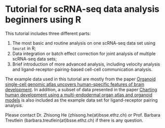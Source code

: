 # Tutorial for scRNA-seq data analysis beginners using R
This tutorial includes three different parts:
1. The most basic and routine analysis on one scRNA-seq data set using `Seurat` in R;
2. Data integration or batch effect correction for joint analysis of multiple scRNA-seq data sets;
3. Brief introduction of more advanced analysis, including velocity analysis and ligand-receptor-pairing-based cell-cell communication analysis.

The example data used in this tutorial are mostly from the paper [Organoid single-cell genomic atlas uncovers human-specific features of brain development](https://www.nature.com/articles/s41586-019-1654-9). In addition, a subset of data presented in the paper [Charting human development using a multi-endodermal organ atlas and organoid models](https://www.sciencedirect.com/science/article/pii/S0092867421005316) is also included as the example data set for ligand-receptor pairing analysis.

Please contact Dr. Zhisong He (zhisong.he(at)bsse.ethz.ch) or Prof. Barbara Treutlein (barbara.treutlein(at)bsse.ethz.ch) if there is any question.

